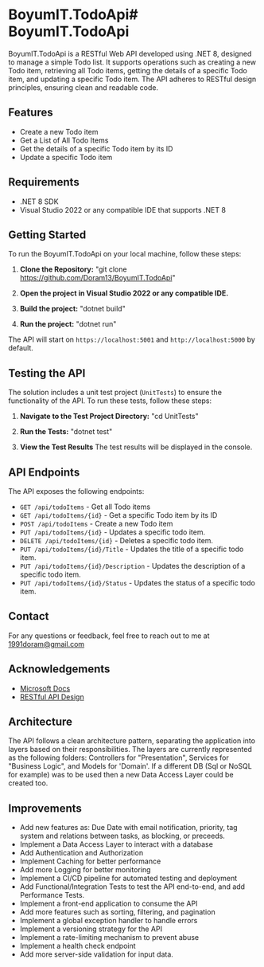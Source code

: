 # BoyumIT.TodoApi# BoyumIT.TodoApi

BoyumIT.TodoApi is a RESTful Web API developed using .NET 8, designed to manage a simple Todo list. It supports operations such as 
creating a new Todo item, retrieving all Todo items, getting the details of a specific Todo item,
and updating a specific Todo item. The API adheres to RESTful design principles, ensuring clean and readable code.

## Features

- Create a new Todo item
- Get a List of All Todo Items
- Get the details of a specific Todo item by its ID
- Update a specific Todo item

## Requirements

- .NET 8 SDK 
- Visual Studio 2022 or any compatible IDE that supports .NET 8

## Getting Started

To run the BoyumIT.TodoApi on your local machine, follow these steps:

1. **Clone the Repository:** "git clone https://github.com/Doram13/BoyumIT.TodoApi"

2. **Open the project in Visual Studio 2022 or any compatible IDE.**

3. **Build the project:** "dotnet build"

4. **Run the project:** "dotnet run"

The API will start on `https://localhost:5001` and `http://localhost:5000` by default.

## Testing the API

The solution includes a unit test project (`UnitTests`) to ensure the functionality of the API. To run these tests, follow these steps:

1. **Navigate to the Test Project Directory:** "cd UnitTests"

2. **Run the Tests:** "dotnet test"

3. **View the Test Results**
   The test results will be displayed in the console.

## API Endpoints

The API exposes the following endpoints:

- `GET /api/todoItems` - Get all Todo items
- `GET /api/todoItems/{id}` - Get a specific Todo item by its ID
- `POST /api/todoItems` - Create a new Todo item
- `PUT /api/todoItems/{id}` - Updates a specific todo item.
- `DELETE /api/todoItems/{id}` - Deletes a specific todo item.
- `PUT /api/todoItems/{id}/Title` - Updates the title of a specific todo item.
- `PUT /api/todoItems/{id}/Description` - Updates the description of a specific todo item.
- `PUT /api/todoItems/{id}/Status` - Updates the status of a specific todo item.
## Contact

For any questions or feedback, feel free to reach out to me at 1991doram@gmail.com

## Acknowledgements

- [Microsoft Docs](https://docs.microsoft.com/en-us/aspnet/core/web-api/?view=aspnetcore-8.0)
- [RESTful API Design](https://restfulapi.net/)

## Architecture

The API follows a clean architecture pattern, separating the application into layers based on their responsibilities.
The layers are currently represented as the following folders: Controllers for "Presentation", Services for "Business Logic",
and Models for 'Domain'. If a different DB (Sql or NoSQL for example) was to be used then a new Data Access Layer could 
be created too.

## Improvements

- Add new features as: Due Date with email notification, priority, tag system and relations between tasks, as blocking, or preceeds.
- Implement a Data Access Layer to interact with a database
- Add Authentication and Authorization
- Implement Caching for better performance
- Add more Logging for better monitoring
- Implement a CI/CD pipeline for automated testing and deployment
- Add Functional/Integration Tests to test the API end-to-end, and add Performance Tests.
- Implement a front-end application to consume the API
- Add more features such as sorting, filtering, and pagination
- Implement a global exception handler to handle errors
- Implement a versioning strategy for the API
- Implement a rate-limiting mechanism to prevent abuse
- Implement a health check endpoint
- Add more server-side validation for input data.